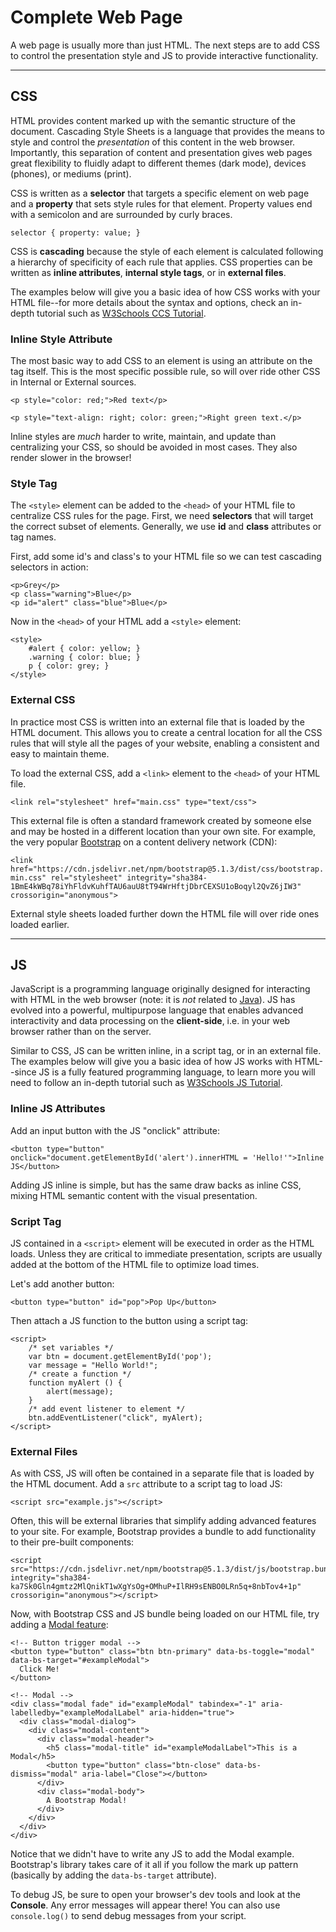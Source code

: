 # Complete Web Page

A web page is usually more than just HTML. 
The next steps are to add CSS to control the presentation style and JS to provide interactive functionality. 

------------

## CSS

HTML provides content marked up with the semantic structure of the document. 
Cascading Style Sheets is a language that provides the means to style and control the *presentation* of this content in the web browser.
Importantly, this separation of content and presentation gives web pages great flexibility to fluidly adapt to different themes (dark mode), devices (phones), or mediums (print).

CSS is written as a **selector** that targets a specific element on web page and a **property** that sets style rules for that element.
Property values end with a semicolon and are surrounded by curly braces.

`selector { property: value; }`

CSS is **cascading** because the style of each element is calculated following a hierarchy of specificity of each rule that applies.
CSS properties can be written as **inline attributes**, **internal style tags**, or in **external files**.

The examples below will give you a basic idea of how CSS works with your HTML file--for more details about the syntax and options, check an in-depth tutorial such as [W3Schools CCS Tutorial](https://www.w3schools.com/css/default.asp).

### Inline Style Attribute

The most basic way to add CSS to an element is using an attribute on the tag itself.
This is the most specific possible rule, so will over ride other CSS in Internal or External sources.

`<p style="color: red;">Red text</p>`

`<p style="text-align: right; color: green;">Right green text.</p>`

Inline styles are *much* harder to write, maintain, and update than centralizing your CSS, so should be avoided in most cases.
They also render slower in the browser!

### Style Tag

The `<style>` element can be added to the `<head>` of your HTML file to centralize CSS rules for the page.
First, we need **selectors** that will target the correct subset of elements.
Generally, we use **id** and **class** attributes or tag names.

First, add some id's and class's to your HTML file so we can test cascading selectors in action:

```
<p>Grey</p>
<p class="warning">Blue</p>
<p id="alert" class="blue">Blue</p>
```

Now in the `<head>` of your HTML add a `<style>` element:

```
<style>
    #alert { color: yellow; }
    .warning { color: blue; }
    p { color: grey; }
</style>
```

### External CSS 

In practice most CSS is written into an external file that is loaded by the HTML document.
This allows you to create a central location for all the CSS rules that will style all the pages of your website, enabling a consistent and easy to maintain theme.

To load the external CSS, add a `<link>` element to the `<head>` of your HTML file.

`<link rel="stylesheet" href="main.css" type="text/css">`

This external file is often a standard framework created by someone else and may be hosted in a different location than your own site.
For example, the very popular [Bootstrap](https://getbootstrap.com/) on a content delivery network (CDN):

`<link href="https://cdn.jsdelivr.net/npm/bootstrap@5.1.3/dist/css/bootstrap.min.css" rel="stylesheet" integrity="sha384-1BmE4kWBq78iYhFldvKuhfTAU6auU8tT94WrHftjDbrCEXSU1oBoqyl2QvZ6jIW3" crossorigin="anonymous">`

External style sheets loaded further down the HTML file will over ride ones loaded earlier.

-----------

## JS

JavaScript is a programming language originally designed for interacting with HTML in the web browser
(note: it is *not* related to [Java](https://go.java/index.html)).
JS has evolved into a powerful, multipurpose language that enables advanced interactivity and data processing on the **client-side**, i.e. in your web browser rather than on the server.

Similar to CSS, JS can be written inline, in a script tag, or in an external file.
The examples below will give you a basic idea of how JS works with HTML--since JS is a fully featured programming language, to learn more you will need to follow an in-depth tutorial such as [W3Schools JS Tutorial](https://www.w3schools.com/js/default.asp).

### Inline JS Attributes

Add an input button with the JS "onclick" attribute:

`<button type="button" onclick="document.getElementById('alert').innerHTML = 'Hello!'">Inline JS</button>`

Adding JS inline is simple, but has the same draw backs as inline CSS, mixing HTML semantic content with the visual presentation.

### Script Tag

JS contained in a `<script>` element will be executed in order as the HTML loads.
Unless they are critical to immediate presentation, scripts are usually added at the bottom of the HTML file to optimize load times.

Let's add another button:

`<button type="button" id="pop">Pop Up</button>`

Then attach a JS function to the button using a script tag:

```
<script>
    /* set variables */
    var btn = document.getElementById('pop');
    var message = "Hello World!";
    /* create a function */
    function myAlert () {
        alert(message);
    }
    /* add event listener to element */
    btn.addEventListener("click", myAlert);
</script>
```

### External Files

As with CSS, JS will often be contained in a separate file that is loaded by the HTML document. 
Add a `src` attribute to a script tag to load JS:

`<script src="example.js"></script>`

Often, this will be external libraries that simplify adding advanced features to your site.
For example, Bootstrap provides a bundle to add functionality to their pre-built components:

```
<script src="https://cdn.jsdelivr.net/npm/bootstrap@5.1.3/dist/js/bootstrap.bundle.min.js" integrity="sha384-ka7Sk0Gln4gmtz2MlQnikT1wXgYsOg+OMhuP+IlRH9sENBO0LRn5q+8nbTov4+1p" crossorigin="anonymous"></script>
```

Now, with Bootstrap CSS and JS bundle being loaded on our HTML file, try adding a [Modal feature](https://getbootstrap.com/docs/5.1/components/modal/):

```
<!-- Button trigger modal -->
<button type="button" class="btn btn-primary" data-bs-toggle="modal" data-bs-target="#exampleModal">
  Click Me!
</button>

<!-- Modal -->
<div class="modal fade" id="exampleModal" tabindex="-1" aria-labelledby="exampleModalLabel" aria-hidden="true">
  <div class="modal-dialog">
    <div class="modal-content">
      <div class="modal-header">
        <h5 class="modal-title" id="exampleModalLabel">This is a Modal</h5>
        <button type="button" class="btn-close" data-bs-dismiss="modal" aria-label="Close"></button>
      </div>
      <div class="modal-body">
        A Bootstrap Modal!
      </div>
    </div>
  </div>
</div>

```

Notice that we didn't have to write any JS to add the Modal example. 
Bootstrap's library takes care of it all if you follow the mark up pattern (basically by adding the `data-bs-target` attribute).

To debug JS, be sure to open your browser's dev tools and look at the **Console**. 
Any error messages will appear there! 
You can also use `console.log()` to send debug messages from your script.
